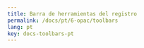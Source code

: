 ```yaml
---
title: Barra de herramientas del registro
permalink: /docs/pt/6-opac/toolbars
lang: pt
key: docs-toolbars-pt
---
```

